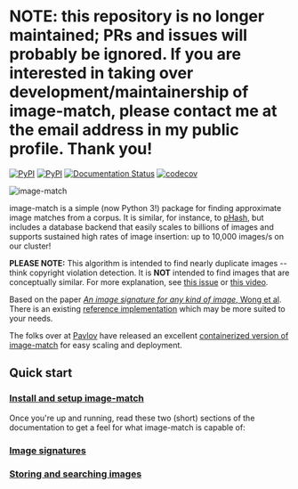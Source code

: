 # NOTE: this repository is no longer maintained; PRs and issues will probably be ignored. If you are interested in taking over development/maintainership of image-match, please contact me at the email address in my public profile. Thank you!

[![PyPI](https://img.shields.io/pypi/status/image-match.svg?maxAge=2592000)](https://pypi.python.org/pypi/image-match)
[![PyPI](https://img.shields.io/pypi/v/image-match.svg)](https://pypi.python.org/pypi/image-match)
[![Documentation Status](https://readthedocs.org/projects/image-match/badge/?version=latest)](https://image-match.readthedocs.org/en/latest/)
[![codecov](https://codecov.io/gh/edjolabs/image-match/branch/master/graph/badge.svg)](https://codecov.io/gh/edjolabs/image-match)

![image-match](https://cloud.githubusercontent.com/assets/6517700/17741093/41040a64-649b-11e6-8499-48b78ddca56b.png)

image-match is a simple (now Python 3!) package for finding approximate image matches from a
corpus.  It is similar, for instance, to [pHash](http://www.phash.org/), but
includes a database backend that easily scales to billions of images and
supports sustained high rates of image insertion: up to 10,000 images/s on our
cluster!

**PLEASE NOTE:** This algorithm is intended to find nearly duplicate images -- think copyright
violation detection.  It is **NOT** intended to find images that are conceptually similar.
For more explanation, see [this issue](https://github.com/edjo-labs/image-match/issues/62) or
[this video](https://www.youtube.com/watch?v=DfWLBzArzKE).

Based on the paper [_An image signature for any kind of image_, Wong et
al](http://www.cs.cmu.edu/~hcwong/Pdfs/icip02.ps).  There is an existing
[reference implementation](https://www.pureftpd.org/project/libpuzzle) which
may be more suited to your needs.

The folks over at [Pavlov](https://usepavlov.com/) have released an excellent
[containerized version of image-match](https://github.com/pavlovml/match) for
easy scaling and deployment.

## Quick start

### [Install and setup image-match](http://image-match.readthedocs.io/en/latest/start.html)

Once you're up and running, read these two (short) sections of the documentation to get a feel
for what image-match is capable of:

### [Image signatures](http://image-match.readthedocs.io/en/latest/signatures.html)
### [Storing and searching images](http://image-match.readthedocs.io/en/latest/searches.html)
